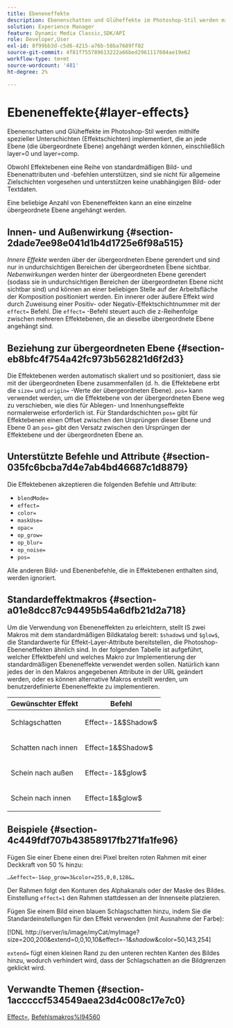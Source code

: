 ```yaml
---
title: Ebeneneffekte
description: Ebenenschatten und Glüheffekte im Photoshop-Stil werden mithilfe spezieller Unterschichten (Effektschichten) implementiert, die an jede Ebene (die übergeordnete Ebene) angehängt werden können, einschließlich layer=0 und layer=comp.
solution: Experience Manager
feature: Dynamic Media Classic,SDK/API
role: Developer,User
exl-id: 8f99bb3d-c5d6-4215-a76b-58ba7689ff02
source-git-commit: 4f81f755789613222a66bed2961117604ae19e62
workflow-type: tm+mt
source-wordcount: '481'
ht-degree: 2%

---
```


# Ebeneneffekte{#layer-effects}

Ebenenschatten und Glüheffekte im Photoshop-Stil werden mithilfe spezieller Unterschichten (Effektschichten) implementiert, die an jede Ebene (die übergeordnete Ebene) angehängt werden können, einschließlich layer=0 und layer=comp.

Obwohl Effektebenen eine Reihe von standardmäßigen Bild- und Ebenenattributen und -befehlen unterstützen, sind sie nicht für allgemeine Zielschichten vorgesehen und unterstützen keine unabhängigen Bild- oder Textdaten.

Eine beliebige Anzahl von Ebeneneffekten kann an eine einzelne übergeordnete Ebene angehängt werden.

## Innen- und Außenwirkung {#section-2dade7ee98e041d1b4d1725e6f98a515}

*Innere Effekte* werden über der übergeordneten Ebene gerendert und sind nur in undurchsichtigen Bereichen der übergeordneten Ebene sichtbar. *Nebenwirkungen* werden hinter der übergeordneten Ebene gerendert (sodass sie in undurchsichtigen Bereichen der übergeordneten Ebene nicht sichtbar sind) und können an einer beliebigen Stelle auf der Arbeitsfläche der Komposition positioniert werden. Ein innerer oder äußere Effekt wird durch Zuweisung einer Positiv- oder Negativ-Effektschichtnummer mit der `effect=` Befehl. Die `effect=` -Befehl steuert auch die z-Reihenfolge zwischen mehreren Effektebenen, die an dieselbe übergeordnete Ebene angehängt sind.

## Beziehung zur übergeordneten Ebene {#section-eb8bfc4f754a42fc973b562821d6f2d3}

Die Effektebenen werden automatisch skaliert und so positioniert, dass sie mit der übergeordneten Ebene zusammenfallen (d. h. die Effektebene erbt die `size=` und `origin=` -Werte der übergeordneten Ebene). `pos=` kann verwendet werden, um die Effektebene von der übergeordneten Ebene weg zu verschieben, wie dies für Ablegen- und Innenhungseffekte normalerweise erforderlich ist. Für Standardschichten `pos=` gibt für Effektebenen einen Offset zwischen den Ursprüngen dieser Ebene und Ebene 0 an `pos=` gibt den Versatz zwischen den Ursprüngen der Effektebene und der übergeordneten Ebene an.

## Unterstützte Befehle und Attribute {#section-035fc6bcba7d4e7ab4bd46687c1d8879}

Die Effektebenen akzeptieren die folgenden Befehle und Attribute:

* `blendMode=`
* `effect=`
* `color=`
* `maskUse=`
* `opac=`
* `op_grow=`
* `op_blur=`
* `op_noise=`
* `pos=`

Alle anderen Bild- und Ebenenbefehle, die in Effektebenen enthalten sind, werden ignoriert.

## Standardeffektmakros {#section-a01e8dcc87c94495b54a6dfb21d2a718}

Um die Verwendung von Ebeneneffekten zu erleichtern, stellt IS zwei Makros mit dem standardmäßigen Bildkatalog bereit: `$shadow$` und `$glow$`, die Standardwerte für Effekt-Layer-Attribute bereitstellen, die Photoshop-Ebeneneffekten ähnlich sind. In der folgenden Tabelle ist aufgeführt, welcher Effektbefehl und welches Makro zur Implementierung der standardmäßigen Ebeneneffekte verwendet werden sollen. Natürlich kann jedes der in den Makros angegebenen Attribute in der URL geändert werden, oder es können alternative Makros erstellt werden, um benutzerdefinierte Ebeneneffekte zu implementieren.

<table id="table_8089C41AD1F24223A58C7DD8F4DDF73C"> 
 <thead> 
  <tr> 
   <th class="entry"> <b> Gewünschter Effekt</b> </th> 
   <th class="entry"> <b> Befehl</b> </th> 
  </tr> 
 </thead>
 <tbody> 
  <tr> 
   <td> <p> Schlagschatten </p> </td> 
   <td> <p> <span class="codeph"> Effect=-1&amp;$Shadow$</span> </p> </td> 
  </tr> 
  <tr> 
   <td> <p> Schatten nach innen </p> </td> 
   <td> <p> <span class="codeph"> Effect=1&amp;$Shadow$</span> </p> </td> 
  </tr> 
  <tr> 
   <td> <p> Schein nach außen </p> </td> 
   <td> <p> <span class="codeph"> Effect=-1&amp;$glow$</span> </p> </td> 
  </tr> 
  <tr> 
   <td> <p> Schein nach innen </p> </td> 
   <td> <p> <span class="codeph"> Effect=1&amp;$glow$</span> </p> </td> 
  </tr> 
 </tbody> 
</table>

## Beispiele {#section-4c449fdf707b43858917fb271fa1fe96}

Fügen Sie einer Ebene einen drei Pixel breiten roten Rahmen mit einer Deckkraft von 50 % hinzu:

`…&effect=-1&op_grow=3&color=255,0,0,128&…`

Der Rahmen folgt den Konturen des Alphakanals oder der Maske des Bildes. Einstellung `effect=1` den Rahmen stattdessen an der Innenseite platzieren.

Fügen Sie einem Bild einen blauen Schlagschatten hinzu, indem Sie die Standardeinstellungen für den Effekt verwenden (mit Ausnahme der Farbe):

[!DNL http://server/is/image/myCat/myImage?size=200,200&extend=0,0,10,10&effect=-1&$shadow$&color=50,143,254]

`extend=` fügt einen kleinen Rand zu den unteren rechten Kanten des Bildes hinzu, wodurch verhindert wird, dass der Schlagschatten an die Bildgrenzen geklickt wird.

## Verwandte Themen {#section-1acccccf534549aea23d4c008c17e7c0}

[Effect=](../../../../../is-api/http-ref/image-serving-api-ref/c-http-protocol-reference/c-command-reference/r-effect.md#reference-b1296c4afed047fb921bbc1e33752135), [Befehlsmakros%l94560](../../../../../is-api/http-ref/image-serving-api-ref/c-http-protocol-reference/c-syntax-and-features/r-is-http-command-macros.md#reference-ea2a9571c65a46da83eca27d0013cbf9)
